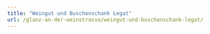 ```yaml
---
title: "Weingut und Buschenschank Legat"
url: /glanz-an-der-weinstrasse/weingut-und-buschenschank-legat/
---
```

